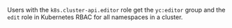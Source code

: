 Users with the `k8s.cluster-api.editor` role get the `yc:editor` group and the `edit` role in Kubernetes RBAC for all namespaces in a cluster.